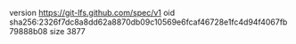 version https://git-lfs.github.com/spec/v1
oid sha256:2326f7dc8a8dd62a8870db09c10569e6fcaf46728e1fc4d94f4067fb79888b08
size 3877
